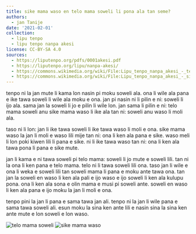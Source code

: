 ```yaml
---
title: sike mama waso en telo mama soweli li pona ala tan seme?
authors:
  - jan Tanije
date: '2021-02-01'
collection:
  - lipu tenpo
  - lipu tenpo nanpa akesi
license: CC-BY-SA 4.0
sources:
  - https://liputenpo.org/pdfs/0001akesi.pdf
  - https://liputenpo.org/lipu/nanpa-akesi/
  - https://commons.wikimedia.org/wiki/File:Lipu_tenpo_nanpa_akesi_-_telo_mama_soweli.png
  - https://commons.wikimedia.org/wiki/File:Lipu_tenpo_nanpa_akesi_-_sike_mama_waso.png
---
```


tenpo ni la jan mute li kama lon nasin pi moku soweli ala. ona li wile ala pana e ike tawa soweli li wile ala moku e ona. jan pi nasin ni li pilin e ni: soweli li ijo ala. sama jan la soweli li jo e pilin li wile lon. jan sama li pilin e ni: telo mama soweli anu sike mama waso li ike ala tan ni: soweli anu waso li moli ala.

taso ni li lon: jan li ike tawa soweli li ike tawa waso li moli e ona. sike mama waso la jan li moli e waso lili mije tan ni: ona li ken ala pana e sike. waso meli li lon poki kiwen lili li pana e sike. ni li ike tawa waso tan ni: ona li ken ala tawa pona li pana e sike mute.

jan li kama e ni tawa soweli pi telo mama: soweli li jo mute e soweli lili. tan ni la ona li ken pana e telo mama. telo ni li tawa soweli lili ona. taso jan li wile e ona li weka e soweli lili tan soweli mama li pana e moku ante tawa ona. tan jan la soweli en waso li ken ala pali e ijo waso e ijo soweli li ken ala kulupu pona. ona li ken ala sona e olin mama e musi pi soweli ante. soweli en waso li ken ala pana e ijo moku la jan li moli e ona.

tenpo pini la jan li pana e sama tawa jan ali. tenpo ni la jan li wile pana e sama tawa soweli ali. esun moku la sina ken ante lili e nasin sina la sina ken ante mute e lon soweli e lon waso.

![telo mama soweli](https://upload.wikimedia.org/wikipedia/commons/1/18/Lipu_tenpo_nanpa_akesi_-_telo_mama_soweli.png)
![sike mama waso](https://upload.wikimedia.org/wikipedia/commons/4/4e/Lipu_tenpo_nanpa_akesi_-_sike_mama_waso.png)